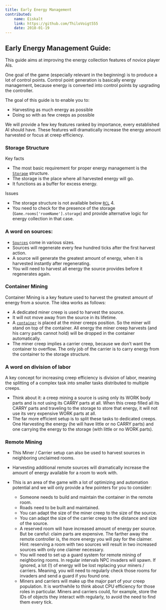 ```yaml
---
title: Early Energy Management
contributed:
    name: Eiskalt
    link: https://github.com/ThiloVoigt555
    date: 2018-01-19
---
```


## Early Energy Management Guide:
This guide aims at improving the energy collection features of novice player AIs.

One goal of the game (especially relevant in the beginning) is to produce a lot of control points.
Control point generation is basically energy management, because energy is converted into control points by upgrading the controller.

The goal of this guide is to enable you to:
* Harvesting as much energy as possible
* Doing so with as few creeps as possible

We will provide a few key features ranked by importance, every established AI should have.
These features will dramatically increase the energy amount harvested or focus at creep efficiency.

### Storage Structure
Key facts
* The most basic requirement for proper energy management is the [`Storage`](http://docs.screeps.com/api/#StructureStorage) structure.
* The storage is the place where all harvested energy will go.
* It functions as a buffer for excess energy.

Issues
* The storage structure is not available below [`RCL`](http://docs.screeps.com/control.html#Room-Controller-Level) 4. 
* You need to check for the presence of the storage (`Game.rooms['roomName'].storage`) and provide alternative logic for energy collection in that case.


### A word on sources:
* [`Sources`](http://docs.screeps.com/api/#Source) come in various sizes.
* Sources will regenerate every few hundred ticks after the first harvest action.
* A source will generate the greatest amount of energy, when it is harvested instantly after regenerating.
* You will need to harvest all energy the source provides before it regenerates again.


### Container Mining
Container Mining is a key feature used to harvest the greatest amount of energy from a source. The idea works as follows:

* A dedicated miner creep is used to harvest the source.
* It will not move away from the source in its lifetime.
* A [`container`](http://docs.screeps.com/api/#StructureContainer) is placed at the miner creeps position. So the miner will stand on top of the container. All energy the miner creep harvests (and his carry parts cannot hold) will be dropped in the container automatically.
* The miner creep implies a carrier creep, because we don’t want the container to overflow. The only job of the carrier is to carry energy from the container to the storage structure.


### A word on division of labor
A key concept for increasing creep efficiency is division of labor, meaning the splitting of a complex task into smaller tasks distributed to multiple creeps.

* Think about it: a creep mining a source is using only its WORK body parts and is not using its CARRY parts at all. When this creep filled all its CARRY parts and traveling to the storage to store that energy, it will not use its very expensive WORK parts at all.
* The far more efficient setup is to split these tasks to dedicated creeps. One Harvesting the energy (he will have little or no CARRY parts) and one carrying the energy to the storage (with little or no WORK parts).


### Remote Mining
* This Miner / Carrier setup can also be used to harvest sources in neighboring unclaimed rooms.
* Harvesting additional remote sources will dramatically increase the amount of energy available for a room to work with.
* This is an area of the game with a lot of optimizing and automation potential and we will only provide a few pointers for you to consider:
    
    * Someone needs to build and maintain the container in the remote room.
    * Roads need to be built and maintained.
    * You can adapt the size of the miner creep to the size of the source.
    * You can adapt the size of the carrier creep to the distance and size of the source.
    * A reserved room will have increased amount of energy per source. But be careful: claim parts are expensive. The farther away the remote controller is, the more energy you will pay for the claimer. Hint: reserving a room with two sources will result in two increased sources with only one claimer necessary.
    * You will need to set up a guard system for remote mining of neighboring rooms. In regular intervals NPC invaders will spawn. If ignored, a lot (!) of energy will be lost replacing your miners / carriers. Meaning, you will need to regularly check those rooms for invaders and send a guard if you found one.
    * Miners and carriers will make up the major part of your creep population. It is worthwhile to think about CPU efficiency for those roles in particular. Miners and carriers could, for example, store the IDs of objects they interact with regularly, to avoid the need to find them every tick.

